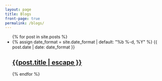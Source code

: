 ```yaml
---
layout: page
title: Blogs 
front-page: true 
permalink: /blogs/
---
```

<ul class="post-list">
  {% for post in site.posts %}
  <li>
    {% assign date_format = site.date_format | default: "%b %-d, %Y" %}
    <span class="post-meta">{{ post.date | date: date_format }}</span>
    <h2>
      <a class="post-link" href="{{ post.url | relative_url }}">{{post.title | escape }}</a>
    </h2>
  </li>
  {% endfor %}
</ul>
